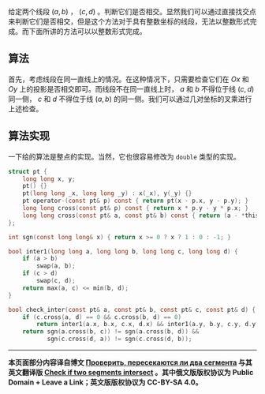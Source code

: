 给定两个线段 $(a,b)$ ， $(c,d)$ 。判断它们是否相交。显然我们可以通过直接找交点来判断它们是否相交，但是这个方法对于具有整数坐标的线段，无法以整数形式完成。而下面所讲的方法可以以整数形式完成。

## 算法

首先，考虑线段在同一直线上的情况。在这种情况下，只需要检查它们在 $Ox$ 和 $Oy$ 上的投影是否相交即可。而线段不在同一直线上时， $a$ 和 $b$ 不得位于线 $(c,d)$ 同一侧， $c$ 和 $d$ 不得位于线 $(a,b)$ 的同一侧。我们可以通过几对坐标的叉乘进行上述检查。

## 算法实现

一下给的算法是整点的实现。当然，它也很容易修改为 `double` 类型的实现。

```c
struct pt {
    long long x, y;
    pt() {}
    pt(long long _x, long long _y) : x(_x), y(_y) {}
    pt operator-(const pt& p) const { return pt(x - p.x, y - p.y); }
    long long cross(const pt& p) const { return x * p.y - y * p.x; }
    long long cross(const pt& a, const pt& b) const { return (a - *this).cross(b - *this); }
};

int sgn(const long long& x) { return x >= 0 ? x ? 1 : 0 : -1; }

bool inter1(long long a, long long b, long long c, long long d) {
    if (a > b)
        swap(a, b);
    if (c > d)
        swap(c, d);
    return max(a, c) <= min(b, d);
}

bool check_inter(const pt& a, const pt& b, const pt& c, const pt& d) {
    if (c.cross(a, d) == 0 && c.cross(b, d) == 0)
        return inter1(a.x, b.x, c.x, d.x) && inter1(a.y, b.y, c.y, d.y);
    return sgn(a.cross(b, c)) != sgn(a.cross(b, d)) &&
           sgn(c.cross(d, a)) != sgn(c.cross(d, b));
```

* * *

 **本页面部分内容译自博文 [Проверить, пересекаются ли два сегмента](https://github.com/e-maxx-eng/e-maxx-eng/blob/a080066d3aefbb0176e36eb5c9b280e9e916a98b/src/geometry/check-segments-intersection.md) 与其英文翻译版 [Check if two segments intersect](https://cp-algorithms.com/geometry/check-segments-intersection.html) 。其中俄文版版权协议为 Public Domain + Leave a Link；英文版版权协议为 CC-BY-SA 4.0。** 
